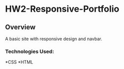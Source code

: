 # HW2-Responsive-Portfolio

## Overview
A basic site with responsive design and navbar.

### Technologies Used:
*CSS
*HTML


